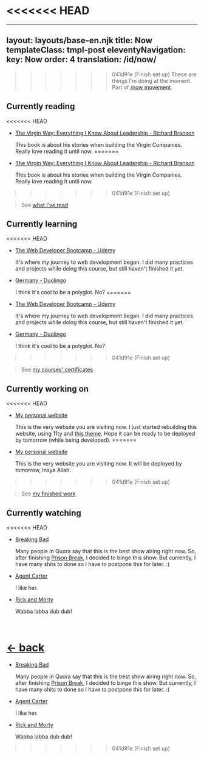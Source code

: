 <<<<<<< HEAD
=======
---
layout: layouts/base-en.njk
title: Now
templateClass: tmpl-post
eleventyNavigation:
  key: Now
  order: 4
translation: /id/now/
---

>>>>>>> 041d91e (Finish set up)
These are things I'm doing at the moment. Part of [/now movement](https://nownownow.com).

## Currently reading

<<<<<<< HEAD
-   [The Virgin Way: Everything I Know About Leadership - Richard Branson](https://www.goodreads.com/book/show/22129114-the-virgin-way)

    This book is about his stories when building the Virgin Companies. Really love reading it until now.
=======
- [The Virgin Way: Everything I Know About Leadership - Richard Branson](https://www.goodreads.com/book/show/22129114-the-virgin-way)

  This book is about his stories when building the Virgin Companies. Really love reading it until now.
>>>>>>> 041d91e (Finish set up)

> See [what I've read](https://www.goodreads.com/review/list/123404048-muhammad-mufid?shelf=read)

## Currently learning

<<<<<<< HEAD
-   [The Web Developer Bootcamp - Udemy](https://www.udemy.com/course/the-web-developer-bootcamp/)

    It's where my journey to web development began. I did many practices and projects while doing this course, but still haven't finished it yet.

-   [Germany - Duolingo](https://www.duolingo.com/course/de/en/Learn-German)

    I think it's cool to be a polyglot. No?
=======
- [The Web Developer Bootcamp - Udemy](https://www.udemy.com/course/the-web-developer-bootcamp/)

  It's where my journey to web development began. I did many practices and projects while doing this course, but still haven't finished it yet.

- [Germany - Duolingo](https://www.duolingo.com/course/de/en/Learn-German)

  I think it's cool to be a polyglot. No?
>>>>>>> 041d91e (Finish set up)

> See [my courses' certificates](https://www.linkedin.com/in/mufidu/)

## Currently working on

<<<<<<< HEAD
-   [My personal website](https://mufidu.com)

    This is the very website you are visiting now. I just started rebuilding this website, using 11ty and [this theme](https://github.com/google/eleventy-high-performance-blog). Hope it can be ready to be deployed by tomorrow (while being developed).
=======
- [My personal website](https://mufidu.com)

  This is the very website you are visiting now. It will be deployed by tomorrow, Insya Allah.
>>>>>>> 041d91e (Finish set up)

> See [my finished work](https://mufidu.com/projects)

## Currently watching

<<<<<<< HEAD
-   [Breaking Bad](https://www.imdb.com/title/tt0903747/)

    Many people in Quora say that this is the best show airing right now. So, after finishing [Prison Break](https://www.imdb.com/title/tt0455275/), I decided to binge this show. But currently, I have many shits to done so I have to postpone this for later. :(

-   [Agent Carter](https://www.imdb.com/title/tt3475734/)

    I like her.

-   [Rick and Morty](https://www.imdb.com/title/tt2861424/)

    Wabba labba dub dub!

<br>

[&larr; back](https://mufidu.com)
=======
- [Breaking Bad](https://www.imdb.com/title/tt0903747/)

  Many people in Quora say that this is the best show airing right now. So, after finishing [Prison Break](https://www.imdb.com/title/tt0455275/), I decided to binge this show. But currently, I have many shits to done so I have to postpone this for later. :(

- [Agent Carter](https://www.imdb.com/title/tt3475734/)

  I like her.

- [Rick and Morty](https://www.imdb.com/title/tt2861424/)

  Wabba labba dub dub!
>>>>>>> 041d91e (Finish set up)
